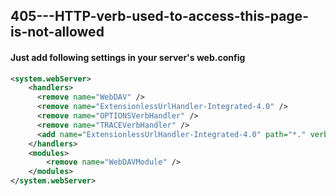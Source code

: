 ## 405---HTTP-verb-used-to-access-this-page-is-not-allowed

#### Just add following settings in your server's web.config

```xml
<system.webServer>
    <handlers>
      <remove name="WebDAV" />
      <remove name="ExtensionlessUrlHandler-Integrated-4.0" />
      <remove name="OPTIONSVerbHandler" />
      <remove name="TRACEVerbHandler" />
      <add name="ExtensionlessUrlHandler-Integrated-4.0" path="*." verb="*" type="System.Web.Handlers.TransferRequestHandler" preCondition="integratedMode,runtimeVersionv4.0" />
    </handlers>
    <modules>
        <remove name="WebDAVModule" />
    </modules>
</system.webServer>
```


